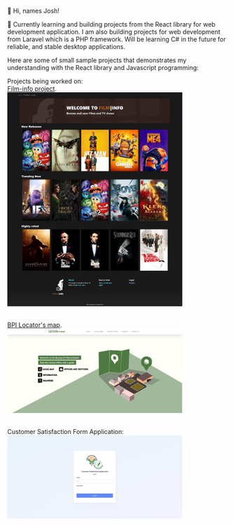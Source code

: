 👋 Hi, names Josh!

🌱 Currently learning and building projects from the React library for web development application. I am also building projects for web development from Laravel which is a PHP framework. Will be learning C# in the future for reliable, and stable desktop applications. 

Here are some of small sample projects that demonstrates my understanding with the React library and Javascript programming:<br>

Projects being worked on:
<br>[Film-info project](https://lomeda-joshua.github.io/film-info/). <br>
<img src="assets/film-info.png" width="400" alt="login-image" />

<br>[BPI Locator's map](https://lomeda-joshua.github.io/locators-map/).<br>
<img src="assets/Locators-map2.PNG" width="400" alt="login-image" />

<br>Customer Satisfaction Form Application:<br>
<img src="assets/login.PNG" width="400" alt="login-image" />


<!---
Lomeda-Joshua/Lomeda-Joshua is a ✨ special ✨ repository because its `README.md` (this file) appears on your GitHub profile.
You can click the Preview link to take a look at your changes.
--->
